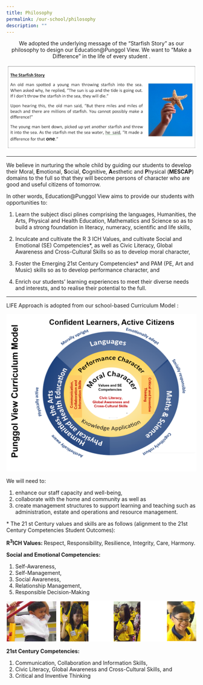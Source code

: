 ```yaml
---
title: Philosophy
permalink: /our-school/philosophy
description: ""
---
```

<html>
<body>

<p style="text-align:center;">We adopted the underlying message of the “Starfish Story” as our philosophy to design our Education@Punggol View. We want to “Make a Difference” in the life of every student .</p>
	
</body>
</html>

![the starfish story](/images/starfish.png)

---

We believe in nurturing the whole child by guiding our students to develop their Moral, **E**motional, **S**ocial, **C**ognitive, **A**esthetic and **P**hysical (**MESCAP**) domains to the full so that they will become persons of character who are good and useful citizens of tomorrow.

In other words, Education@Punggol View aims to provide our students with opportunities to:

1. Learn the subject disci plines comprising the languages, Humanities, the Arts, Physical and Health Education, Mathematics and Science so as to build a strong foundation in literacy, numeracy, scientific and life skills,

2. Inculcate and cultivate the R 3 ICH Values, and cultivate Social and Emotional (SE) Competencies*, as well as Civic Literacy,  Global Awareness  and Cross-Cultural Skills so as to develop moral character,

3. Foster the Emerging 21st Century Competencies* and PAM (PE, Art and Music) skills so as to develop performance character, and

4. Enrich our students’ learning experiences to meet their diverse needs and interests, and to realise their potential to the full. 

--- 

LIFE Approach is adopted from our school-based Curriculum Model :

![curriculum model](/images/curriculum_model2.png)

We will need to:

1.  enhance our staff capacity and well-being,
2.  collaborate with the home and community as well as
3.  create management structures to support learning and teaching such as administration, estate and operations and resource management.

\* The 21 st Century values and skills are as follows (alignment to the 21st Century Competencies Student Outcomes): 

<p><strong>R<sup>3</sup>ICH Values: </strong>Respect, Responsibility, Resilience, Integrity, Care, Harmony.</p>


**Social and Emotional Competencies:**  

1.  Self-Awareness,
2.  Self-Management,
3.  Social Awareness,
4.  Relationship Management,
5.  Responsible Decision-Making

![social and emotional competencies](/images/social%20and%20emotional%20competencies.png)

**21st Century Competencies:**

1.  Communication, Collaboration and Information Skills,
2.  Civic Literacy, Global Awareness and Cross-Cultural Skills, and
3.  Critical and Inventive Thinking